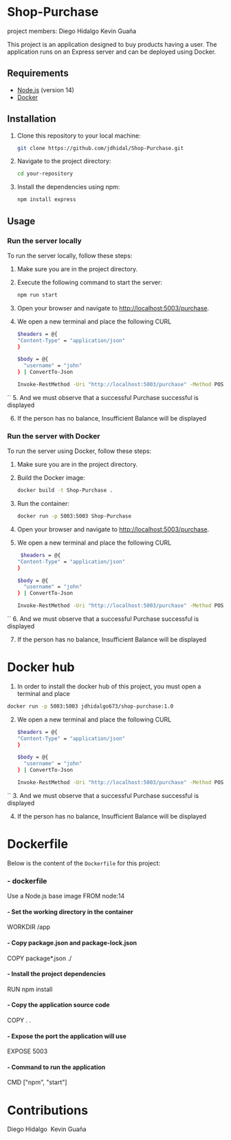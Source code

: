 # Shop-Purchase 
project members: 
Diego Hidalgo 
Kevin Guaña

This project is an application designed to buy products having a user. The application runs on an Express server and can be deployed using Docker.
## Requirements

- [Node.js](https://nodejs.org/) (version 14)
- [Docker](https://www.docker.com/get-started)

## Installation
1. Clone this repository to your local machine:

    ```sh
    git clone https://github.com/jdhidal/Shop-Purchase.git
    ```

2. Navigate to the project directory:

    ```sh
    cd your-repository
    ```

3. Install the dependencies using npm:

    ```sh
    npm install express
    ```
## Usage

### Run the server locally

To run the server locally, follow these steps:

1. Make sure you are in the project directory.

2. Execute the following command to start the server:

    ```sh
    npm run start
    ```

3. Open your browser and navigate to [http://localhost:5003/purchase](http://localhost:5003/purchase).
4. We open a new terminal and place the following CURL
    ``` sh
    $headers = @{
    "Content-Type" = "application/json"
    }

    $body = @{
      "username" = "john"
    } | ConvertTo-Json

    Invoke-RestMethod -Uri "http://localhost:5003/purchase" -Method POST -Headers $headers -Body $body
 ``
 5. And we must observe that a successful Purchase successful is displayed
 
 6. If the person has no balance, Insufficient Balance will be displayed

### Run the server with Docker

To run the server using Docker, follow these steps:

1. Make sure you are in the project directory.

2. Build the Docker image:

    ```sh
    docker build -t Shop-Purchase .
    ```

3. Run the container:

    ```sh
    docker run -p 5003:5003 Shop-Purchase
    ```

4. Open your browser and navigate to [http://localhost:5003/purchase](http://localhost:5003/purchase).
   
5. We open a new terminal and place the following CURL
    ``` sh
     $headers = @{
    "Content-Type" = "application/json"
    }

    $body = @{
      "username" = "john"
    } | ConvertTo-Json

    Invoke-RestMethod -Uri "http://localhost:5003/purchase" -Method POST -Headers $headers -Body $body
 ``
 6. And we must observe that a successful Purchase successful is displayed
 
 7. If the person has no balance, Insufficient Balance will be displayed

 # Docker hub
1. In order to install the docker hub of this project, you must open a terminal and place
```sh
docker run -p 5003:5003 jdhidalgo673/shop-purchase:1.0
````
2. We open a new terminal and place the following CURL
    ``` sh
   $headers = @{
    "Content-Type" = "application/json"
    }

    $body = @{
      "username" = "john"
    } | ConvertTo-Json

    Invoke-RestMethod -Uri "http://localhost:5003/purchase" -Method POST -Headers $headers -Body $body
 ``
3. And we must observe that a successful Purchase successful is displayed

4. If the person has no balance, Insufficient Balance will be displayed

# Dockerfile

Below is the content of the `Dockerfile` for this project:

### - dockerfile
Use a Node.js base image
FROM node:14

#### - Set the working directory in the container
WORKDIR /app

#### - Copy package.json and package-lock.json
COPY package*.json ./

#### - Install the project dependencies
RUN npm install

#### - Copy the application source code
COPY . .

#### - Expose the port the application will use
EXPOSE 5003

#### - Command to run the application
CMD ["npm", "start"]


# Contributions
Diego Hidalgo 
Kevin Guaña
